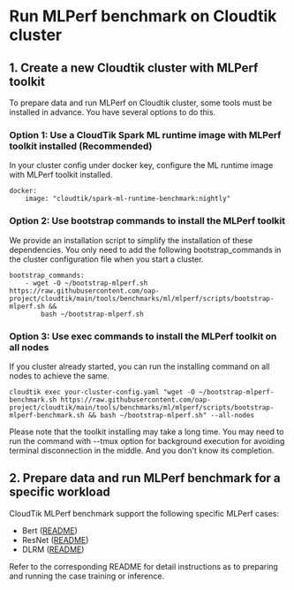 # Run MLPerf benchmark on Cloudtik cluster

## 1. Create a new Cloudtik cluster with MLPerf toolkit
To prepare data and run MLPerf on Cloudtik cluster, some tools must be installed in advance.
You have several options to do this.

### Option 1: Use a CloudTik Spark ML runtime image with MLPerf toolkit installed (Recommended)
In your cluster config under docker key, configure the ML runtime image with MLPerf toolkit installed.

```buildoutcfg
docker:
    image: "cloudtik/spark-ml-runtime-benchmark:nightly"
```

### Option 2: Use bootstrap commands to install the MLPerf toolkit
We provide an installation script to simplify the installation of these dependencies.
You only need to add the following bootstrap_commands in the cluster configuration file when you start a cluster.
```buildoutcfg
bootstrap_commands:
    - wget -O ~/bootstrap-mlperf.sh https://raw.githubusercontent.com/oap-project/cloudtik/main/tools/benchmarks/ml/mlperf/scripts/bootstrap-mlperf.sh &&
        bash ~/bootstrap-mlperf.sh
```

### Option 3: Use exec commands to install the MLPerf toolkit on all nodes
If you cluster already started, you can run the installing command on all nodes to achieve the same.
```buildoutcfg
cloudtik exec your-cluster-config.yaml "wget -O ~/bootstrap-mlperf-benchmark.sh https://raw.githubusercontent.com/oap-project/cloudtik/main/tools/benchmarks/ml/mlperf/scripts/bootstrap-mlperf-benchmark.sh && bash ~/bootstrap-mlperf.sh" --all-nodes
```

Please note that the toolkit installing may take a long time.
You may need to run the command with --tmux option for background execution
for avoiding terminal disconnection in the middle. And you don't know its completion.

## 2. Prepare data and run MLPerf benchmark for a specific workload
CloudTik MLPerf benchmark support the following specific MLPerf cases:
- Bert ([README](./bert/README.md))
- ResNet ([README](./resnet/README.md))
- DLRM ([README](./dlrm/README.md))

Refer to the corresponding README for detail instructions as to
preparing and running the case training or inference.